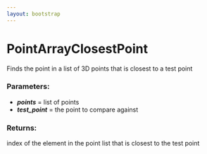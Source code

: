```yaml
---
layout: bootstrap
---
```


# PointArrayClosestPoint

Finds the point in a list of 3D points that is closest to a test point
          

### Parameters:

- ***points*** = list of points
- ***test_point*** = the point to compare against
        

### Returns:


index of the element in the point list that is closest to the test point
        


